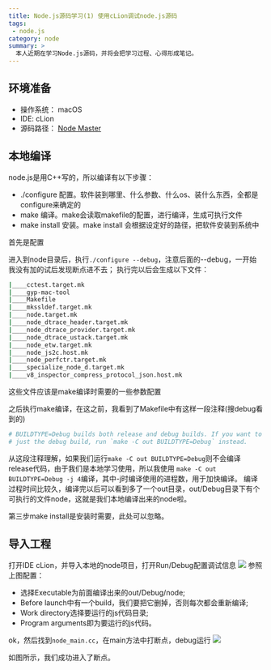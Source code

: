 ```yaml
---
title: Node.js源码学习(1) 使用cLion调试node.js源码
tags: 
 - node.js
category: node
summary: >
  本人近期在学习Node.js源码，并将会把学习过程、心得形成笔记。
---
```


## 环境准备

* 操作系统： macOS
* IDE: cLion
* 源码路径： [Node Master](https://github.com/nodejs/node)

## 本地编译

node.js是用C++写的，所以编译有以下步骤：
* ./configure  配置。软件装到哪里、什么参数、什么os、装什么东西，全都是configure来确定的
* make  编译。make会读取makefile的配置，进行编译，生成可执行文件
* make install  安装。make install 会根据设定好的路径，把软件安装到系统中

首先是配置

进入到node目录后，执行`./configure --debug`，注意后面的--debug，一开始我没有加的试后发现断点进不去；
执行完以后会生成以下文件：
```bash
|____cctest.target.mk
|____gyp-mac-tool
|____Makefile
|____mkssldef.target.mk
|____node.target.mk
|____node_dtrace_header.target.mk
|____node_dtrace_provider.target.mk
|____node_dtrace_ustack.target.mk
|____node_etw.target.mk
|____node_js2c.host.mk
|____node_perfctr.target.mk
|____specialize_node_d.target.mk
|____v8_inspector_compress_protocol_json.host.mk
```
这些文件应该是make编译时需要的一些参数配置

之后执行make编译，在这之前，我看到了Makefile中有这样一段注释(搜debug看到的)
```bash
# BUILDTYPE=Debug builds both release and debug builds. If you want to compile
# just the debug build, run `make -C out BUILDTYPE=Debug` instead.
```
从这段注释理解，如果我们运行`make -C out BUILDTYPE=Debug`则不会编译release代码，由于我们是本地学习使用，所以我使用
`make -C out BUILDTYPE=Debug -j 4`编译，其中-j时编译使用的进程数，用于加快编译。
编译过程时间比较久，编译完以后可以看到多了一个out目录，out/Debug目录下有个可执行的文件node，这就是我们本地编译出来的node啦。

第三步make install是安装时需要，此处可以忽略。

## 导入工程

打开IDE cLion，并导入本地的node项目，打开Run/Debug配置调试信息
<img src="/images/2018-1-15-learnnode1.jpg"/>
参照上图配置：
* 选择Executable为前面编译出来的out/Debug/node;
* Before launch中有一个build，我们要把它删掉，否则每次都会重新编译;
* Work directory选择要运行的js代码目录;
* Program arguments即为要运行的js代码。

ok，然后找到`node_main.cc`，在main方法中打断点，debug运行
<img src="/images/2018-1-15-learnnode2.jpg"/>

如图所示，我们成功进入了断点。
